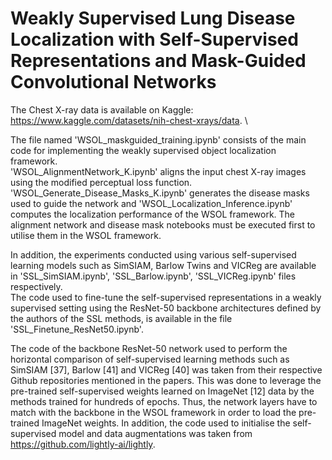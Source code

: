 # Weakly Supervised Lung Disease Localization with Self-Supervised Representations and Mask-Guided Convolutional Networks

The Chest X-ray data is available on Kaggle: https://www.kaggle.com/datasets/nih-chest-xrays/data. \

The file named 'WSOL_maskguided_training.ipynb' consists of the main code for implementing the weakly supervised object localization framework. \
'WSOL_AlignmentNetwork_K.ipynb' aligns the input chest X-ray images using the modified perceptual loss function. \
'WSOL_Generate_Disease_Masks_K.ipynb' generates the disease masks used to guide the network and 'WSOL_Localization_Inference.ipynb' computes the localization performance of the WSOL framework. The alignment network and disease mask notebooks must be executed first to utilise them in the WSOL framework.

In addition, the experiments conducted using various self-supervised learning models such as SimSIAM, Barlow Twins and VICReg are available in 'SSL_SimSIAM.ipynb', 'SSL_Barlow.ipynb', 'SSL_VICReg.ipynb' files respectively. \
The code used to fine-tune the self-supervised representations in a weakly supervised setting using the ResNet-50 backbone architectures defined by the authors of the SSL methods, is available in the file 'SSL_Finetune_ResNet50.ipynb'.

The code of the backbone ResNet-50 network used to perform the horizontal comparison of self-supervised learning methods such as SimSIAM [37], Barlow [41] and VICReg [40] was taken from their respective Github repositories mentioned in the papers. This was done to leverage the pre-trained self-supervised weights learned on ImageNet [12] data by the methods trained for hundreds of epochs. Thus, the network layers have to match with the backbone in the WSOL framework in order to load the pre-trained ImageNet weights. In addition, the code used to initialise the self-supervised model and data augmentations was taken from https://github.com/lightly-ai/lightly.
